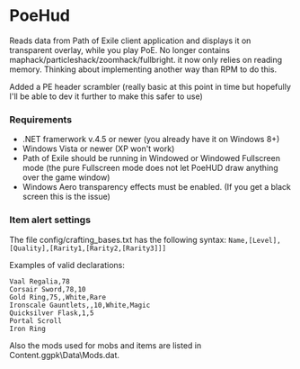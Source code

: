 PoeHud
======

Reads data from Path of Exile client application and displays it on transparent overlay, while you play PoE.
No longer contains maphack/particleshack/zoomhack/fullbright.
it now only relies on reading memory. Thinking about implementing another way than RPM to do this.

Added a PE header scrambler (really basic at this point in time but hopefully I'll be able to dev it further to make this safer to use)


### Requirements
* .NET framerwork v.4.5 or newer (you already have it on Windows 8+)
* Windows Vista or newer (XP won't work)
* Path of Exile should be running in Windowed or Windowed Fullscreen mode (the pure Fullscreen mode does not let PoeHUD draw anything over the game window)
* Windows Aero transparency effects must be enabled. (If you get a black screen this is the issue)

### Item alert settings
The file config/crafting_bases.txt has the following syntax:
`Name,[Level],[Quality],[Rarity1,[Rarity2,[Rarity3]]]`

Examples of valid declarations:
```
Vaal Regalia,78
Corsair Sword,78,10
Gold Ring,75,,White,Rare
Ironscale Gauntlets,,10,White,Magic
Quicksilver Flask,1,5
Portal Scroll
Iron Ring
```
Also the mods used for mobs and items are listed in Content.ggpk\Data\Mods.dat.
